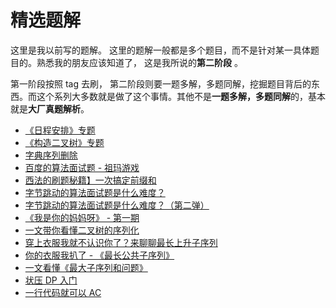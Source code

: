 # 精选题解

这里是我以前写的题解。 这里的题解一般都是多个题目，而不是针对某一具体题目的。熟悉我的朋友应该知道了， 这是我所说的**第二阶段** 。

第一阶段按照 tag 去刷， 第二阶段则要一题多解，多题同解，挖掘题目背后的东西。而这个系列大多数就是做了这个事情。其他不是**一题多解，多题同解**的，基本就是**大厂真题解析**。

- [《日程安排》专题](./schedule-topic.md)
- [《构造二叉树》专题](./construct-binary-tree.md)
- [字典序列删除](./a-deleted.md)
- [百度的算法面试题 - 祖玛游戏](./zuma-game.md)
- [西法的刷题秘籍】一次搞定前缀和](./atMostK.md)
- [字节跳动的算法面试题是什么难度？](./byte-dance-algo-ex.md)
- [字节跳动的算法面试题是什么难度？（第二弹）](./byte-dance-algo-ex-2017.md)
- [《我是你的妈妈呀》 - 第一期](./mother-01.md)
- [一文带你看懂二叉树的序列化](./serialize.md)
- [穿上衣服我就不认识你了？来聊聊最长上升子序列](./LIS.md)
- [你的衣服我扒了 - 《最长公共子序列》](./LCS.md)
- [一文看懂《最大子序列和问题》](./LSS.md)
- [状压 DP 入门](../problems/464.can-i-win.md)
- [一行代码就可以 AC](../problems/1227.airplane-seat-assignment-probability.md)
